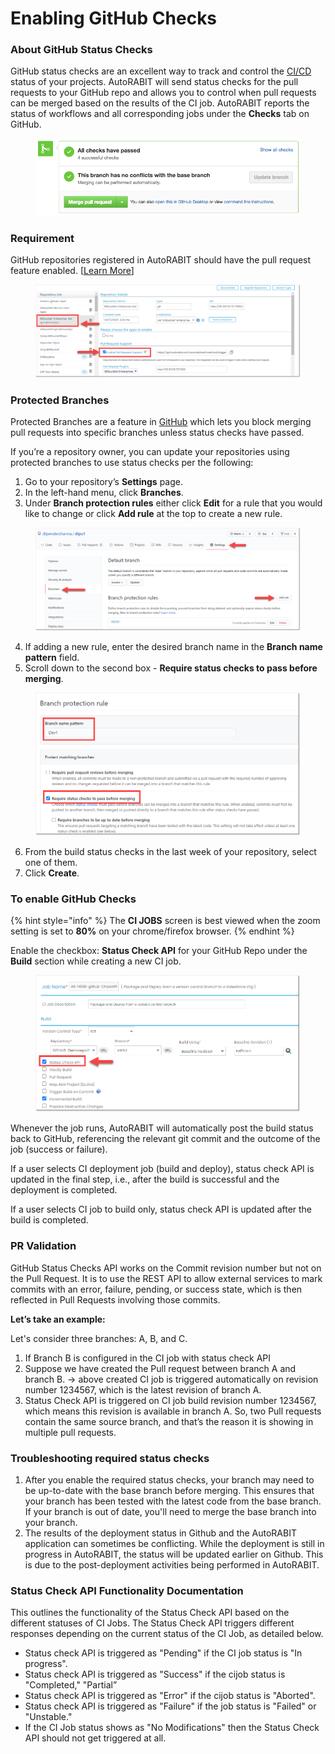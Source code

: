 # Enabling GitHub Checks

### About GitHub Status Checks <a href="#about-github-status-checks" id="about-github-status-checks"></a>

GitHub status checks are an excellent way to track and control the [CI/CD](../../troubleshoot/best-practices/branching-strategy-and-ci-cd-pipeline.md) status of your projects. AutoRABIT will send status checks for the pull requests to your GitHub repo and allows you to control when pull requests can be merged based on the results of the CI job. AutoRABIT reports the status of workflows and all corresponding jobs under the **Checks** tab on GitHub.

<figure><img src="../../../../.gitbook/assets/image (4) (1) (1) (1) (1) (1) (1) (1) (1) (1) (1) (1) (1) (1) (1) (1) (1) (1) (1) (1) (1) (1) (1) (1) (1) (1) (1).png" alt=""><figcaption></figcaption></figure>

### Requirement <a href="#requirement" id="requirement"></a>

GitHub repositories registered in AutoRABIT should have the pull request feature enabled. \[[Learn More](../version-control/external-pull-request/)]

<figure><img src="../../../../.gitbook/assets/image (5) (1) (1) (1) (1) (1) (1) (1) (1) (1) (1) (1) (1) (1) (1) (1) (1) (1) (1) (1) (1) (1) (1) (1).png" alt=""><figcaption></figcaption></figure>

### Protected Branches <a href="#protected-branches" id="protected-branches"></a>

Protected Branches are a feature in [GitHub](webhooks/configure-a-webhook-in-github.md) which lets you block merging pull requests into specific branches unless status checks have passed.&#x20;

If you’re a repository owner, you can update your repositories using protected branches to use status checks per the following:

1. Go to your repository’s **Settings** page.
2. In the left-hand menu, click **Branches**.&#x20;
3. Under **Branch protection rules** either click **Edit** for a rule that you would like to change or click **Add rule** at the top to create a new rule.

<figure><img src="../../../../.gitbook/assets/image (6) (1) (1) (1) (1) (1) (1) (1) (1) (1) (1) (1) (1) (1) (1) (1) (1) (1) (1) (1).png" alt=""><figcaption></figcaption></figure>

4. If adding a new rule, enter the desired branch name in the **Branch name pattern** field.
5. Scroll down to the second box - **Require status checks to pass before merging**.&#x20;

<figure><img src="../../../../.gitbook/assets/image (7) (1) (1) (1) (1) (1) (1) (1) (1) (1) (1) (1) (1) (1) (1) (1) (1).png" alt=""><figcaption></figcaption></figure>

6. From the build status checks in the last week of your repository, select one of them.
7. Click **Create**.

### To enable GitHub Checks <a href="#to-enable-github-checks" id="to-enable-github-checks"></a>

{% hint style="info" %}
The **CI JOBS** screen is best viewed when the zoom setting is set to **80%** on your chrome/firefox browser.
{% endhint %}

Enable the checkbox: **Status Check API** for your GitHub Repo under the **Build** section while creating a new CI job.

<figure><img src="../../../../.gitbook/assets/image (8) (1) (1) (1) (1) (1) (1) (1) (1) (1) (1) (1) (1) (1) (1) (1).png" alt=""><figcaption></figcaption></figure>

Whenever the job runs, AutoRABIT will automatically post the build status back to GitHub, referencing the relevant git commit and the outcome of the job (success or failure).

If a user selects CI deployment job (build and deploy), status check API is updated in the final step, i.e.,  after the build is successful and the deployment is completed.

If a user selects CI job to build only, status check API is updated after the build is completed.

### PR Validation

GitHub Status Checks API works on the Commit revision number but not on the Pull Request. It is to use the REST API to allow external services to mark commits with an error, failure, pending, or success state, which is then reflected in Pull Requests involving those commits.

**Let’s take an example:**&#x20;

Let's consider three branches: A, B, and C.

1. If Branch B is configured in the CI job with status check API
2. Suppose we have created the Pull request between branch A and branch B. -> above created CI job is triggered automatically on revision number 1234567, which is the latest revision of branch A.
3. Status Check API is triggered on CI job build revision number 1234567, which means this revision is available in branch A. So, two Pull requests contain the same source branch, and that’s the reason it is showing in multiple pull requests.

### Troubleshooting required status checks <a href="#troubleshooting-required-status-checks" id="troubleshooting-required-status-checks"></a>

1. After you enable the required status checks, your branch may need to be up-to-date with the base branch before merging. This ensures that your branch has been tested with the latest code from the base branch. If your branch is out of date, you'll need to merge the base branch into your branch.
2. The results of the deployment status in Github and the AutoRABIT application can sometimes be conflicting. While the deployment is still in progress in AutoRABIT, the status will be updated earlier on Github. This is due to the post-deployment activities being performed in AutoRABIT.

### Status Check API Functionality Documentation

This outlines the functionality of the Status Check API based on the different statuses of CI Jobs. The Status Check API triggers different responses depending on the current status of the CI Job, as detailed below.

* Status check API is triggered as "Pending" if the CI job status is "In progress".
* Status check API is triggered as "Success" if the cijob status is "Completed," "Partial”
* Status check API is triggered as "Error" if the cijob status is "Aborted".
* Status check API is triggered as "Failure" if the job status is "Failed" or "Unstable."
* If the CI Job status shows as "No Modifications" then the Status Check API should not get triggered at all.

